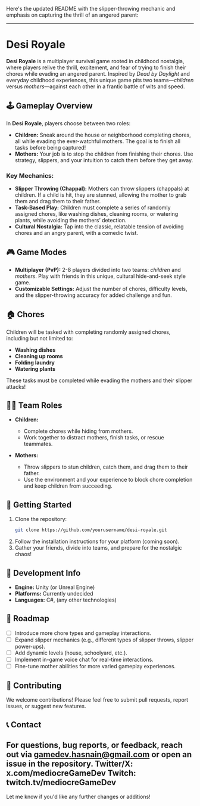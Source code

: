 Here's the updated README with the slipper-throwing mechanic and emphasis on capturing the thrill of an angered parent:

---

# Desi Royale

**Desi Royale** is a multiplayer survival game rooted in childhood nostalgia, where players relive the thrill, excitement, and fear of trying to finish their chores while evading an angered parent. Inspired by *Dead by Daylight* and everyday childhood experiences, this unique game pits two teams—*children* versus *mothers*—against each other in a frantic battle of wits and speed.

## 🕹️ Gameplay Overview

In **Desi Royale**, players choose between two roles:
- **Children:** Sneak around the house or neighborhood completing chores, all while evading the ever-watchful mothers. The goal is to finish all tasks before being captured!
- **Mothers:** Your job is to stop the children from finishing their chores. Use strategy, slippers, and your intuition to catch them before they get away.

### Key Mechanics:
- **Slipper Throwing (Chappal):** Mothers can throw slippers (chappals) at children. If a child is hit, they are stunned, allowing the mother to grab them and drag them to their father.
- **Task-Based Play:** Children must complete a series of randomly assigned chores, like washing dishes, cleaning rooms, or watering plants, while avoiding the mothers’ detection.
- **Cultural Nostalgia:** Tap into the classic, relatable tension of avoiding chores and an angry parent, with a comedic twist.

## 🎮 Game Modes

- **Multiplayer (PvP):** 2-8 players divided into two teams: *children* and *mothers*. Play with friends in this unique, cultural hide-and-seek style game.
- **Customizable Settings:** Adjust the number of chores, difficulty levels, and the slipper-throwing accuracy for added challenge and fun.

## 🏠 Chores

Children will be tasked with completing randomly assigned chores, including but not limited to:
- **Washing dishes**
- **Cleaning up rooms**
- **Folding laundry**
- **Watering plants**

These tasks must be completed while evading the mothers and their slipper attacks!

## 👩‍👧 Team Roles

- **Children:**
  - Complete chores while hiding from mothers.
  - Work together to distract mothers, finish tasks, or rescue teammates.
  
- **Mothers:**
  - Throw slippers to stun children, catch them, and drag them to their father.
  - Use the environment and your experience to block chore completion and keep children from succeeding.

## 🚀 Getting Started

1. Clone the repository:
   ```bash
   git clone https://github.com/yourusername/desi-royale.git
   ```
2. Follow the installation instructions for your platform (coming soon).
3. Gather your friends, divide into teams, and prepare for the nostalgic chaos!

## 🔧 Development Info

- **Engine:** Unity (or Unreal Engine)  
- **Platforms:** Currently undecided  
- **Languages:** C#, (any other technologies)

## 📜 Roadmap

- [ ] Introduce more chore types and gameplay interactions.
- [ ] Expand slipper mechanics (e.g., different types of slipper throws, slipper power-ups).
- [ ] Add dynamic levels (house, schoolyard, etc.).
- [ ] Implement in-game voice chat for real-time interactions.
- [ ] Fine-tune mother abilities for more varied gameplay experiences.

## 🌟 Contributing

We welcome contributions! Please feel free to submit pull requests, report issues, or suggest new features.

## 📞 Contact
For questions, bug reports, or feedback, reach out via gamedev.hasnain@gmail.com or open an issue in the repository.
Twitter/X: x.com/mediocreGameDev
Twitch: twitch.tv/mediocreGameDev
---

Let me know if you'd like any further changes or additions!
